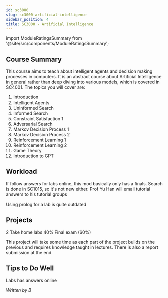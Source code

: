 ```yaml
---
id: sc3000
slug: sc3000-artificial-intelligence
sidebar_position: 4
title: SC3000 - Artificial Intelligence
---
```


import ModuleRatingsSummary from '@site/src/components/ModuleRatingsSummary';

<ModuleRatingsSummary 
  lectureClarity={2}
  contentRelevance={1}
  contentDifficulty={3}
  overallWorkload={2}
  teamDependency={2}
/>

## Course Summary

This course aims to teach about intelligent agents and decision making processes in computers. It is an abstract course about Artificial Intelligence in general rather than deep diving into various models, which is covered in SC4001. The topics you will cover are:

1. Introduction
2. Intelligent Agents
3. Uninformed Search
4. Informed Search
5. Constraint Satisfaction 1
6. Adversarial Search
7. Markov Decision Process 1
8. Markov Decision Process 2
9. Reinforcement Learning 1 
10. Reinforcement Learning 2
11. Game Theory
12. Introduction to GPT

## Workload

If follow answers for labs online, this mod basically only has a finals. Search is done in SC1015, so it's not new either. Prof Yu Han will email tutorial answers to his tutorial groups

Using prolog for a lab is quite outdated

## Projects

2 Take home labs 40%
Final exam (60%)

This project will take some time as each part of the project builds on the previous and requires knowledge taught in lectures. There is also a report submission at the end.

## Tips to Do Well

Labs has answers online

*Written by B*
